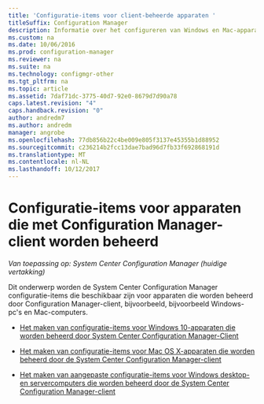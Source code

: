 ```yaml
---
title: 'Configuratie-items voor client-beheerde apparaten '
titleSuffix: Configuration Manager
description: Informatie over het configureren van Windows en Mac-apparaten die worden beheerd met de System Center Configuration Manager-client.
ms.custom: na
ms.date: 10/06/2016
ms.prod: configuration-manager
ms.reviewer: na
ms.suite: na
ms.technology: configmgr-other
ms.tgt_pltfrm: na
ms.topic: article
ms.assetid: 7daf71dc-3775-40d7-92e0-8679d7d90a78
caps.latest.revision: "4"
caps.handback.revision: "0"
author: andredm7
ms.author: andredm
manager: angrobe
ms.openlocfilehash: 77db856b22c4be009e805f3137e45355b1d88952
ms.sourcegitcommit: c236214b2fcc13dae7bad96d7fb33f692868191d
ms.translationtype: MT
ms.contentlocale: nl-NL
ms.lasthandoff: 10/12/2017
---
```

# <a name="configuration-items-for-devices-managed-with-the-system-center-configuration-manager-client"></a>Configuratie-items voor apparaten die met Configuration Manager-client worden beheerd

*Van toepassing op: System Center Configuration Manager (huidige vertakking)*

Dit onderwerp worden de System Center Configuration Manager configuratie-items die beschikbaar zijn voor apparaten die worden beheerd door Configuration Manager-client, bijvoorbeeld, bijvoorbeeld Windows-pc's en Mac-computers.  

-   [Het maken van configuratie-items voor Windows 10-apparaten die worden beheerd door System Center Configuration Manager-Client](../../compliance/deploy-use/create-configuration-items-for-windows-10-devices-managed-with-the-client.md)  

-   [Het maken van configuratie-items voor Mac OS X-apparaten die worden beheerd door de System Center Configuration Manager-client](../../compliance/deploy-use/create-configuration-items-for-mac-os-x-devices-managed-with-the-client.md)  

-   [Het maken van aangepaste configuratie-items voor Windows desktop- en servercomputers die worden beheerd door de System Center Configuration Manager-client](../../compliance/deploy-use/create-custom-configuration-items-for-windows-desktop-and-server-computers-managed-with-the-client.md)  
